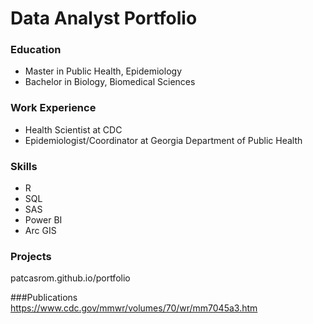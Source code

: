 # Data Analyst Portfolio

### Education
- Master in Public Health, Epidemiology
- Bachelor in Biology, Biomedical Sciences

### Work Experience
- Health Scientist at CDC
- Epidemiologist/Coordinator at Georgia Department of Public Health
 
### Skills
 - R
 - SQL
 - SAS
 - Power BI
 - Arc GIS
   
### Projects
patcasrom.github.io/portfolio

###Publications
https://www.cdc.gov/mmwr/volumes/70/wr/mm7045a3.htm
